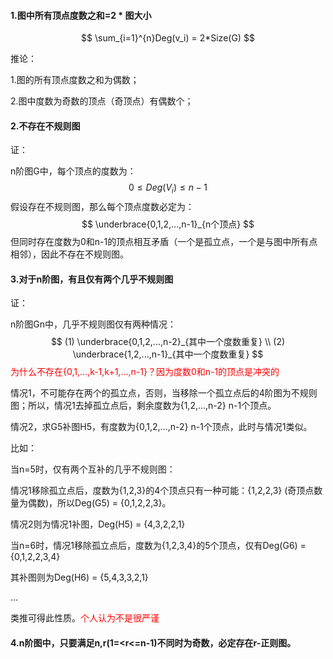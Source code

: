#### 1.图中所有顶点度数之和=2 * 图大小

$$
\sum_{i=1}^{n}Deg(v_i) = 2*Size(G)
$$

推论：

1.图的所有顶点度数之和为偶数；

2.图中度数为奇数的顶点（奇顶点）有偶数个；

#### 2.不存在不规则图

证：

n阶图G中，每个顶点的度数为：
$$
0 \leq Deg(V_i) \leq n-1
$$
假设存在不规则图，那么每个顶点度数必定为：
$$
\underbrace{0,1,2,...,n-1}_{n个顶点}
$$
但同时存在度数为0和n-1的顶点相互矛盾（一个是孤立点，一个是与图中所有点相邻），因此不存在不规则图。

#### 3.对于n阶图，有且仅有两个几乎不规则图

证：

n阶图Gn中，几乎不规则图仅有两种情况：
$$
(1) \underbrace{0,1,2,...,n-2}_{其中一个度数重复} \\
(2) \underbrace{1,2,...,n-1}_{其中一个度数重复}
$$
<font color='red'>为什么不存在{0,1,...,k-1,k+1,...,n-1}？因为度数0和n-1的顶点是冲突的</font>

情况1，不可能存在两个的孤立点，否则，当移除一个孤立点后的4阶图为不规则图；所以，情况1去掉孤立点后，剩余度数为{1,2,...,n-2} n-1个顶点。

情况2，求G5补图H5，有度数为{0,1,2,...,n-2} n-1个顶点，此时与情况1类似。

比如：

当n=5时，仅有两个互补的几乎不规则图：

情况1移除孤立点后，度数为{1,2,3}的4个顶点只有一种可能：{1,2,2,3} (奇顶点数量为偶数)，所以Deg(G5) = {0,1,2,2,3}。

情况2则为情况1补图，Deg(H5) = {4,3,2,2,1}

当n=6时，情况1移除孤立点后，度数为{1,2,3,4}的5个顶点，仅有Deg(G6) = {0,1,2,2,3,4}

其补图则为Deg(H6) = {5,4,3,3,2,1}

...

类推可得此性质。<font color='red'>个人认为不是很严谨</font>

#### 4.n阶图中，只要满足n,r(1=<r<=n-1)不同时为奇数，必定存在r-正则图。

